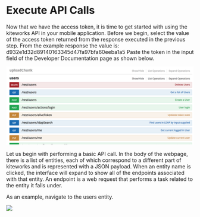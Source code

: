 # Execute API Calls

Now that we have the access token, it is time to get started with using the kiteworks API in your mobile application. Before we begin, select the value of the access token returned from the response executed in the previous step. From the example response the value is: d932e1d32d89140163345d47fa97bfa60eeba1a5 Paste the token in the input field of the Developer Documentation page as shown below.

![](../images/users.png)

Let us begin with performing a basic API call. In the body of the webpage, there is a list of entities, each of which correspond to a different part of kiteworks and is represented with a JSON payload. When an entity name is clicked, the interface will expand to show all of the endpoints associated with that entity. An endpoint is a web request that performs a task related to the entity it falls under.
 
As an example, navigate to the users entity.

![](../images/usersentity.png)
